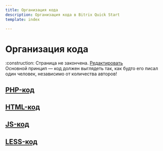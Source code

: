 ```yaml
---
title: Организация кода 
description: Организация кода в Bitrix Quick Start
template: index  

---
```


# Организация кода

<div class="tip">
    :construction: Страница не закончена. <a href="https://github.com/pafnuty/bqs-site/blob/dev/storage/pages/code/index.md" class="btn btn-small" target="_blank">Редактировать</a>
</div>

<div class="alert fz18 mt20">
    Основной принцип — код должен выглядеть так, как будто его писал один человек, независимо от количества авторов!
</div>

## [PHP-код](/code/php)
## [HTML-код](/code/html)
## [JS-код](/code/js)
## [LESS-код](/code/css)